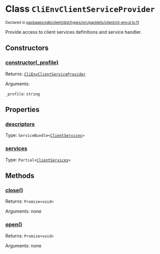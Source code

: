 # Class `CliEnvClientServiceProvider`
<sub>Declared in [packages/sdk/client/dist/types/src/packlets/client/cli-env.d.ts:11]()</sub>


Provide access to client services definitions and service handler.


## Constructors
### [constructor(_profile)]()



Returns: <code>[CliEnvClientServiceProvider](/api/@dxos/react-client/classes/CliEnvClientServiceProvider)</code>

Arguments: 

`_profile`: <code>string</code>


## Properties
### [descriptors]()
Type: <code>ServiceBundle&lt;[ClientServices](/api/@dxos/react-client/types/ClientServices)&gt;</code>

### [services]()
Type: <code>Partial&lt;[ClientServices](/api/@dxos/react-client/types/ClientServices)&gt;</code>


## Methods
### [close()]()



Returns: <code>Promise&lt;void&gt;</code>

Arguments: none

### [open()]()



Returns: <code>Promise&lt;void&gt;</code>

Arguments: none
